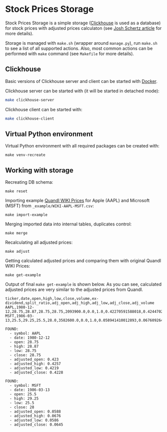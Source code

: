 # Stock Prices Storage

Stock Prices Storage is a simple storage
([Clickhouse](https://clickhouse.yandex) is used as a database) for stock prices with adjusted prices calculaton
(see [Josh Schertz article](https://joshschertz.com/2016/08/27/Vectorizing-Adjusted-Close-with-Python/) for more details).

Storage is managed with `make.sh` (wrapper around `manage.py`), run `make.sh` to see a list of all supported actions.
Also, most common actions can be performed with `make` command (see `Makefile` for more details).


## Clickhouse

Basic versions of Clickhouse server and client can be started with [Docker](https://www.docker.com).

Clickhouse server can be started with (it will be started in detached mode):
```bash
make clickhouse-server
```

Clickhouse client can be started with:
```bash
make clickhouse-client
```

## Virtual Python environment

Virtual Python environment with all required packages can be created with:
```
make venv-recreate
```

## Working with storage

Recreating DB schema:
```
make reset
```

Importing example [Quandl WIKI Prices](https://www.quandl.com/databases/WIKIP) for Apple (AAPL) and Microsoft (MSFT)
from `_example/WIKI-AAPL-MSFT.csv`:
```
make import-example
```

Merging imported data into internal tables, duplicates control:
```
make merge
```

Recalculating all adjusted prices:
```
make adjust
```

Getting calculated adjusted prices and comparing them with original Quandl WIKI Prices:
```
make get-example
```

Output of final `make get-example` is shown below.
As you can see, calculated adjusted prices are very similar to the adjusted prices from Quandl.

```
ticker,date,open,high,low,close,volume,ex-dividend,split_ratio,adj_open,adj_high,adj_low,adj_close,adj_volume
AAPL,1980-12-12,28.75,28.87,28.75,28.75,2093900.0,0.0,1.0,0.42270591588018,0.42447025361603,0.42270591588018,0.42270591588018,117258400.0
MSFT,1986-03-13,25.5,29.25,25.5,28.0,3582600.0,0.0,1.0,0.058941410012893,0.067609264426554,0.058941410012893,0.064719979622,1031788800.0

FOUND:
  - symbol: AAPL
  - date: 1980-12-12
  - open: 28.75
  - high: 28.87
  - low: 28.75
  - close: 28.75
  - adjusted_open: 0.423
  - adjusted_high: 0.4257
  - adjusted_low: 0.4219
  - adjusted_close: 0.4228

FOUND:
  - symbol: MSFT
  - date: 1986-03-13
  - open: 25.5
  - high: 29.25
  - low: 25.5
  - close: 28
  - adjusted_open: 0.0588
  - adjusted_high: 0.0676
  - adjusted_low: 0.0586
  - adjusted_close: 0.0645
```
